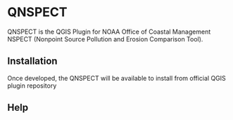 # QNSPECT

QNSPECT is the QGIS Plugin for NOAA Office of Coastal Management NSPECT (Nonpoint Source Pollution and Erosion Comparison Tool).

## Installation
Once developed, the QNSPECT will be available to install from official QGIS plugin repository

## Help
